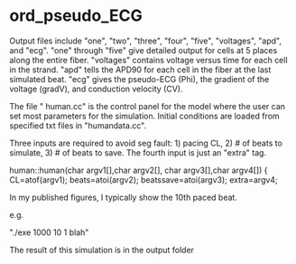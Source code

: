 # ord_pseudo_ECG

Output files include "one", "two", "three", "four", "five",
"voltages", "apd", and "ecg".  "one" through "five" give detailed
output for cells at 5 places along the entire fiber.  "voltages"
contains voltage versus time for each cell in the strand.  "apd" tells
the APD90 for each cell in the fiber at the last simulated beat. "ecg"
gives the pseudo-ECG (Phi), the gradient of the voltage (gradV), and
conduction velocity (CV).

The file " human.cc" is the control panel for the model where the user
can set most parameters for the simulation.  Initial conditions are
loaded from specified txt files in "humandata.cc".

Three inputs are required to avoid seg fault: 1) pacing CL, 2) # of beats to simulate, 3) # of beats to save.  The fourth input is just an "extra" tag.

human::human(char argv1[],char argv2[], char argv3[],char argv4[])
{
CL=atof(argv1);
beats=atoi(argv2);
beatssave=atoi(argv3);
extra=argv4;

In my published figures, I typically show the 10th paced beat.

e.g.

"./exe 1000 10 1 blah"

The result of this simulation is in the output folder
